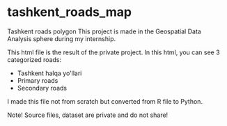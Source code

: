 # tashkent_roads_map
Tashkent roads polygon
This project is made in the Geospatial Data Analysis sphere during my internship.

This html file is the result of the private project.
In this html, you can see 3 categorized roads:
- Tashkent halqa yo'llari
- Primary roads
- Secondary roads

I made this file not from scratch but converted from R file to Python.


Note! Source files, dataset are private and do not share!
